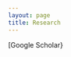 ```yaml
---
layout: page
title: Research
---
```




[Google Scholar}
<!--stackedit_data:
eyJoaXN0b3J5IjpbLTg5MDUwODAyMSwtNTAzNjAyMTkwXX0=
-->